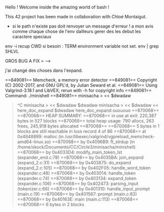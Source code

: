 Hello ! Welcome inside the amazing world of bash !

This 42 project has been made in collaboration with Chloé Montaigut.


- si le path n'existe pas doit renvoyer un message d'erreur ! a mon avis comme chaque chose de l'env dailleurs
gerer des les debut les caractere speciaux


env -i recup CWD
si besoin : TERM environment variable not set.
env | grep SHLVL



GROS BUG A FIX =  -->

j'ai changé des choses dans l'expand.

==849081== Memcheck, a memory error detector
==849081== Copyright (C) 2002-2017, and GNU GPL'd, by Julian Seward et al.
==849081== Using Valgrind-3.18.1 and LibVEX; rerun with -h for copyright info
==849081== Command: ./minishell
==849081== 
minisacha > << $dwadaw
> ^C
minisacha > << $dwadaw
> $dwadaw
minisacha > << $dwadaw << here_doc_expand
> $dwadaw
> here_doc_expand
ouououo
==870068== 
==870068== HEAP SUMMARY:
==870068==     in use at exit: 220,387 bytes in 527 blocks
==870068==   total heap usage: 790 allocs, 263 frees, 245,918 bytes allocated
==870068== 
==870068== 5 bytes in 1 blocks are still reachable in loss record 4 of 86
==870068==    at 0x4848899: malloc (in /usr/libexec/valgrind/vgpreload_memcheck-amd64-linux.so)
==870068==    by 0x4096B9: ft_strdup (in /home/skock/Documents/CC/Circle3/minisacha/minishell)
==870068==    by 0x4033D4: modify_main_token_lst (expander_end.c:78)
==870068==    by 0x4035BA: join_expand (expand_2.c:31)
==870068==    by 0x403875: do_expand (expand_2.c:105)
==870068==    by 0x402F05: handle_word_token (expander.c:48)
==870068==    by 0x403014: handle_token (expander.c:74)
==870068==    by 0x403134: expand_token (expander.c:106)
==870068==    by 0x402473: parsing_input (tokenizer.c:66)
==870068==    by 0x401310: handle_input_prompt (main.c:19)
==870068==    by 0x401567: prompt (main.c:83)
==870068==    by 0x40163E: main (main.c:113)
==870068== 
==870068== 6 bytes in 2 blocks